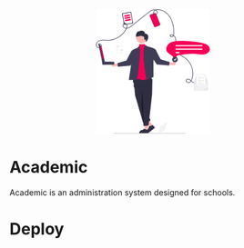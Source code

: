 <div align="center">
    <img src="./Assets/logo.svg" alt="logo" width=200/>
</div>

# Academic
Academic is an administration system designed for schools.

# Deploy
